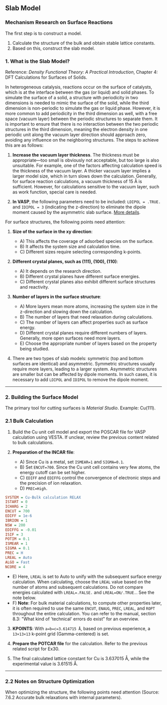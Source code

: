 ## Slab Model

### Mechanism Research on Surface Reactions

The first step is to construct a model.

1. Calculate the structure of the bulk and obtain stable lattice constants.
2. Based on this, construct the slab model.

### 1. What is the Slab Model?

Reference: _Density Functional Theory: A Practical Introduction_, Chapter 4: DFT Calculations for Surfaces of Solids.

In heterogeneous catalysis, reactions occur on the surface of catalysts, which is at the interface between the gas (or liquid) and solid phases. To simulate the surface of a solid, a structure with periodicity in two dimensions is needed to mimic the surface of the solid, while the third dimension is non-periodic to simulate the gas or liquid phase. However, it is more common to add periodicity in the third dimension as well, with a free space (vacuum layer) between the periodic structures to separate them. It is important to ensure that there is no interaction between the two periodic structures in the third dimension, meaning the electron density in one periodic unit along the vacuum layer direction should approach zero, avoiding any influence on the neighboring structures. The steps to achieve this are as follows:

1. **Increase the vacuum layer thickness**. The thickness must be appropriate—too small is obviously not acceptable, but too large is also unsuitable. For example, one of the factors affecting calculation speed is the thickness of the vacuum layer. A thicker vacuum layer implies a larger model size, which in turn slows down the calculation. Generally, for surface reaction calculations, a vacuum thickness of 15 Å is sufficient. However, for calculations sensitive to the vacuum layer, such as work function, special care is needed.

2. **In VASP**, the following parameters need to be included: `LDIPOL = .TRUE.` and `IDIPOL = 3` (indicating the z-direction) to eliminate the dipole moment caused by the asymmetric slab surface. [More details](https://cms.mpi.univie.ac.at/wiki/index.php/LDIPOL).

For surface structures, the following points need attention:

1. **Size of the surface in the xy direction**:

   - A) This affects the coverage of adsorbed species on the surface.
   - B) It affects the system size and calculation time.
   - C) Different sizes require selecting corresponding k-points.

2. **Different crystal planes, such as (111), (100), (110)**:

   - A) It depends on the research direction.
   - B) Different crystal planes have different surface energies.
   - C) Different crystal planes also exhibit different surface structures and reactivity.

3. **Number of layers in the surface structure**:

   - A) More layers mean more atoms, increasing the system size in the z-direction and slowing down the calculation.
   - B) The number of layers that need relaxation during calculations.
   - C) The number of layers can affect properties such as surface energy.
   - D) Different crystal planes require different numbers of layers. Generally, more open surfaces need more layers.
   - E) Choose the appropriate number of layers based on the property being studied.

4. There are two types of slab models: symmetric (top and bottom surfaces are identical) and asymmetric. Symmetric structures usually require more layers, leading to a larger system. Asymmetric structures are smaller but can be affected by dipole moments. In such cases, it is necessary to add `LDIPOL` and `IDIPOL` to remove the dipole moment.

---

### 2. Building the Surface Model

The primary tool for cutting surfaces is _Material Studio_. Example: Cu(111).

### 2.1 Bulk Calculation

1. Build the Cu unit cell model and export the POSCAR file for VASP calculation using VESTA. If unclear, review the previous content related to bulk calculations.

2. **Preparation of the INCAR file**:
   - A) Since Cu is a metal, set `ISMEAR=1` and `SIGMA=0.1`.
   - B) Set `ENCUT=700`. Since the Cu unit cell contains very few atoms, the energy cutoff can be set higher.
   - C) `EDIFF` and `EDIFFG` control the convergence of electronic steps and the precision of ion relaxation.
   - D) `PREC=High`.

```ini
SYSTEM = Cu-Bulk calculation RELAX
ISTART = 0
ICHARG = 2
ENCUT = 700
EDIFF = 1e-6
IBRION = 1
NSW = 200
EDIFFG = -0.01
ISIF = 3
POTIM = 0.1
ISMEAR = 1
SIGMA = 0.1
PREC = H
LREAL = Auto
ALGO = Fast
NCORE = 4
```

- E) Here, `LREAL` is set to Auto to unify with the subsequent surface energy calculation. When calculating, choose the `LREAL` value based on the number of atoms and subsequent calculations. Do not compare energies calculated with `LREAL=.FALSE.` and `LREAL=ON/.TRUE.`. See the note below.
- F) **Note**: For bulk material calculations, to compute other properties later, it is often required to use the same `ENCUT`, `ENAUG`, `PREC`, `LREAL`, and `ROPT` throughout the entire calculation. You can refer to the manual, section 8.3: "What kind of 'technical' errors do exist" for an overview.

3. **KPOINTS**:
   With `a=b=c=3.614715 Å`, based on previous experience, a `13×13×13` k-point grid (Gamma-centered) is set.

4. **Prepare the POTCAR file** for the calculation. Refer to the previous related script for Ex30.

5. The final calculated lattice constant for Cu is 3.637015 Å, while the experimental value is 3.61515 Å.

---

### 2.2 Notes on Structure Optimization

When optimizing the structure, the following points need attention (Source: 7.6.2 Accurate bulk relaxations with internal parameters).
